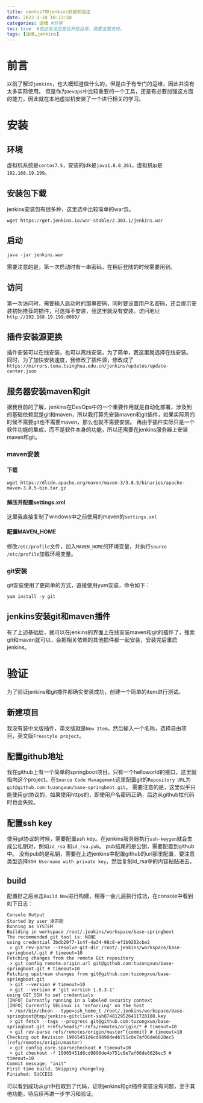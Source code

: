 ```yaml
---
title: centos7中jenkins安装和验证
date: 2022-3-18 10:13:58
categories: 运维 #分类
toc: true  #在此处设定是否开启目录，需要主题支持。
tags: [运维,jenkins]
---
```

# 前言
以前了解过`jenkins`，也大概知道做什么的，但是由于有专门的运维，因此并没有太多实际使用。
但是作为`DevOps`中比较重要的一个工具，还是有必要加强这方面的能力，因此就在本地虚拟机安装了一个进行相关的学习。
<!--more-->
# 安装
## 环境
虚拟机系统是`centos7.5`，安装的jdk是`java1.8.0_261`，虚拟机ip是`192.168.19.199`。


## 安装包下载
jenkins安装包有很多种，这里选中比较简单的war包。
```
wget https://get.jenkins.io/war-stable/2.303.1/jenkins.war
```

## 启动
```
java -jar jenkins.war
```

需要注意的是，第一次启动时有一串密码，在稍后登陆的时候需要用到。

## 访问
第一次访问时，需要输入启动时的那串密码，同时要设置用户名密码，还会提示安装初始推荐的插件，可选择不安装，我这里就没有安装。访问地址`http://192.168.19.199:8080/`

## 插件安装源更换
插件安装可以在线安装，也可以离线安装，为了简单，我这里就选择在线安装。
同时，为了加快安装速度，我修改了插件源，修改成了`https://mirrors.tuna.tsinghua.edu.cn/jenkins/updates/update-center.json`

## 服务器安装maven和git
据我目前的了解，jenkins在DevOps中的一个重要作用就是自动化部署，涉及到的基础依赖就是git和maven，所以我打算先安装maven和git插件，如果实际用的时候不需要git也不需要maven，那么也就不需要安装。
再由于插件实际只是一个软件功能的集成，而不是软件本身的功能，所以还需要在jenkins服务器上安装maven和git。

### maven安装
#### 下载
```
wget https://dlcdn.apache.org/maven/maven-3/3.8.5/binaries/apache-maven-3.8.5-bin.tar.gz
```

#### 解压并配置settings.xml
这里我直接复制了windows中之前使用的maven的`settings.xml`

#### 配置MAVEN_HOME
修改`/etc/profile`文件，加入`MAVEN_HOME`的环境变量，并执行`source /etc/profile`加载环境变量。

### git安装
git安装使用了更简单的方式，直接使用yum安装，命令如下：
```
yum install -y git
```

## jenkins安装git和maven插件
有了上述基础后，就可以在jenkins的界面上在线安装maven和git的插件了，搜索git和maven就可以，会把相关依赖的其他插件都一起安装，安装完后重启jenkins。

# 验证
为了验证jenkins和git插件都确实安装成功，创建一个简单的item进行测试。

## 新建项目
我没有装中文版插件，英文版就是`New Item`，然后输入一个名称，选择自由项目，英文版`Freestyle project`。

## 配置github地址
我在github上有一个简单的springboot项目，只有一个helloworld的接口，这里就指向这个project。在`Source Code Management`这里配置git的`Repository URL`为`git@github.com:tuzongxun/base-springboot.git`。
需要注意的是，这里似乎只能使用git协议的，如果使用https的，即使用户名密码正确，后边从github拉代码时也会失败。

## 配置ssh key
使用git协议的时候，需要配置ssh key。在jenkins服务器执行`ssh-keygen`就会生成公私钥对，例如`id_rsa` 和`id_rsa.pub`。
pub结尾的是公钥，需要配置到github中。
没有pub的是私钥，需要在上边jenkins中配置github的url那里配置，要注意类型选择`SSH Username with private key`，然后复制id_rsa中的内容粘贴进去。

## build
配置好之后点击`Build Now`进行构建，稍等一会儿后执行成功，在console中看到如下日志：
```
Console Output
Started by user 涂宗勋
Running as SYSTEM
Building in workspace /root/.jenkins/workspace/base-springboot
The recommended git tool is: NONE
using credential 3bdb20f7-1c4f-4a34-98c0-ef1b9202cbe2
 > git rev-parse --resolve-git-dir /root/.jenkins/workspace/base-springboot/.git # timeout=10
Fetching changes from the remote Git repository
 > git config remote.origin.url git@github.com:tuzongxun/base-springboot.git # timeout=10
Fetching upstream changes from git@github.com:tuzongxun/base-springboot.git
 > git --version # timeout=10
 > git --version # 'git version 1.8.3.1'
using GIT_SSH to set credentials 
[INFO] Currently running in a labeled security context
[INFO] Currently SELinux is 'enforcing' on the host
 > /usr/bin/chcon --type=ssh_home_t /root/.jenkins/workspace/base-springboot@tmp/jenkins-gitclient-ssh8748129526411728188.key
 > git fetch --tags --progress git@github.com:tuzongxun/base-springboot.git +refs/heads/*:refs/remotes/origin/* # timeout=10
 > git rev-parse refs/remotes/origin/master^{commit} # timeout=10
Checking out Revision 19065451d6cd9890de4b751c0e7af06de6628ec5 (refs/remotes/origin/master)
 > git config core.sparsecheckout # timeout=10
 > git checkout -f 19065451d6cd9890de4b751c0e7af06de6628ec5 # timeout=10
Commit message: "init"
First time build. Skipping changelog.
Finished: SUCCESS
```

可以看到成功从git中拉取到了代码，证明jenkins和git插件安装没有问题，至于其他功能，待后续再进一步学习和验证。
